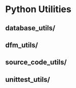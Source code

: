 # Python Utilities

## database_utils/


## dfm_utils/


## source_code_utils/



## unittest_utils/


